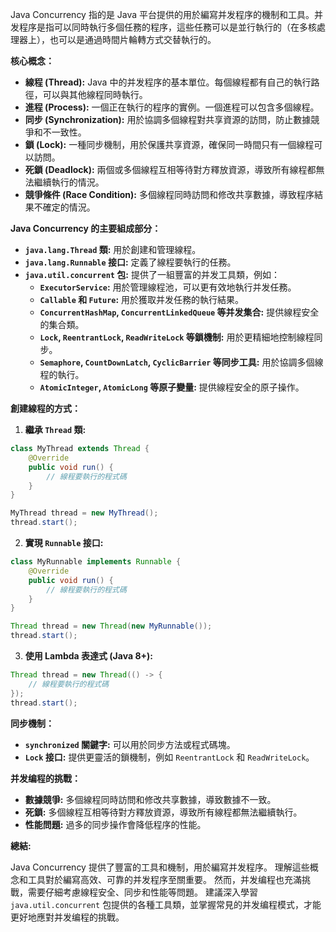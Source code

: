 Java Concurrency 指的是 Java 平台提供的用於編寫并发程序的機制和工具。并发程序是指可以同時執行多個任務的程序，這些任務可以是並行執行的（在多核處理器上），也可以是通過時間片輪轉方式交替執行的。

**核心概念：**

* **線程 (Thread):**  Java 中的并发程序的基本單位。每個線程都有自己的執行路徑，可以與其他線程同時執行。
* **進程 (Process):**  一個正在執行的程序的實例。一個進程可以包含多個線程。
* **同步 (Synchronization):**  用於協調多個線程對共享資源的訪問，防止數據競爭和不一致性。
* **鎖 (Lock):**  一種同步機制，用於保護共享資源，確保同一時間只有一個線程可以訪問。
* **死鎖 (Deadlock):**  兩個或多個線程互相等待對方釋放資源，導致所有線程都無法繼續執行的情況。
* **競爭條件 (Race Condition):**  多個線程同時訪問和修改共享數據，導致程序結果不確定的情況。

**Java Concurrency 的主要組成部分：**

* **`java.lang.Thread` 類:**  用於創建和管理線程。
* **`java.lang.Runnable` 接口:**  定義了線程要執行的任務。
* **`java.util.concurrent` 包:**  提供了一組豐富的并发工具類，例如：
    * **`ExecutorService`:**  用於管理線程池，可以更有效地執行并发任務。
    * **`Callable` 和 `Future`:**  用於獲取并发任務的執行結果。
    * **`ConcurrentHashMap`, `ConcurrentLinkedQueue` 等并发集合:**  提供線程安全的集合類。
    * **`Lock`, `ReentrantLock`, `ReadWriteLock` 等鎖機制:**  用於更精細地控制線程同步。
    * **`Semaphore`, `CountDownLatch`, `CyclicBarrier` 等同步工具:**  用於協調多個線程的執行。
    * **`AtomicInteger`, `AtomicLong` 等原子變量:**  提供線程安全的原子操作。

**創建線程的方式：**

1. **繼承 `Thread` 類:**

```java
class MyThread extends Thread {
    @Override
    public void run() {
        // 線程要執行的程式碼
    }
}

MyThread thread = new MyThread();
thread.start();
```

2. **實現 `Runnable` 接口:**

```java
class MyRunnable implements Runnable {
    @Override
    public void run() {
        // 線程要執行的程式碼
    }
}

Thread thread = new Thread(new MyRunnable());
thread.start();
```

3. **使用 Lambda 表達式 (Java 8+):**

```java
Thread thread = new Thread(() -> {
    // 線程要執行的程式碼
});
thread.start();
```

**同步機制：**

* **`synchronized` 關鍵字:**  可以用於同步方法或程式碼塊。
* **`Lock` 接口:**  提供更靈活的鎖機制，例如 `ReentrantLock` 和 `ReadWriteLock`。

**并发编程的挑戰：**

* **數據競爭:**  多個線程同時訪問和修改共享數據，導致數據不一致。
* **死鎖:**  多個線程互相等待對方釋放資源，導致所有線程都無法繼續執行。
* **性能問題:**  過多的同步操作會降低程序的性能。


**總結:**

Java Concurrency 提供了豐富的工具和機制，用於編寫并发程序。  理解這些概念和工具對於編寫高效、可靠的并发程序至關重要。  然而，并发编程也充滿挑戰，需要仔細考慮線程安全、同步和性能等問題。  建議深入學習 `java.util.concurrent` 包提供的各種工具類，並掌握常見的并发编程模式，才能更好地應對并发编程的挑戰。
